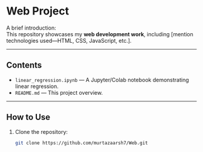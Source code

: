 # Web Project

A brief introduction:  
This repository showcases my **web development work**, including [mention technologies used—HTML, CSS, JavaScript, etc.].

---

##  Contents

- `linear_regression.ipynb` — A Jupyter/Colab notebook demonstrating linear regression.
- `README.md` — This project overview.

---

##  How to Use

1. Clone the repository:
   ```bash
   git clone https://github.com/murtazaarsh7/Web.git

